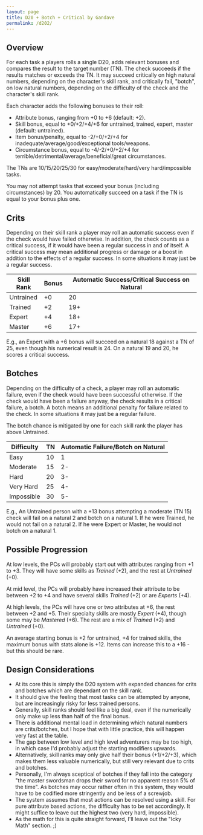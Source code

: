 ```yaml
---
layout: page
title: D20 + Botch + Critical by Gandave
permalink: /d202/
---
```


## Overview
For each task a players rolls a single D20, adds relevant bonuses and compares the result to the target number (TN). The check succeeds if the results matches or exceeds the TN. It may succeed critically on high natural numbers, depending on the character's skill rank, and critically fail, "botch", on low natural numbers, depending on the difficulty of the check and the character's skill rank.

Each character adds the following bonuses to their roll:

- Attribute bonus, ranging from +0 to +6 (default: +2).
- Skill bonus, equal to +0/+2/+4/+6 for untrained, trained, expert, master (default: untrained).
- Item bonus/penalty, equal to -2/+0/+2/+4 for inadequate/average/good/exceptional tools/weapons.
- Circumstance bonus, equal to -4/-2/+0/+2/+4 for terrible/detrimental/average/beneficial/great circumstances.

The TNs are 10/15/20/25/30 for easy/moderate/hard/very hard/impossible tasks.

You may not attempt tasks that exceed your bonus (including circumstances) by 20. You automatically succeed on a task if the TN is equal to your bonus plus one.

## Crits

Depending on their skill rank a player may roll an automatic success even if the check would have failed otherwise. In addition, the check counts as a critical success, if it would have been a regular success in and of itself. A critical success may mean additional progress or damage or a boost in addition to the effects of a regular success. In some situations it may just be a regular success.

| Skill Rank | Bonus | Automatic Success/Critical Success on Natural |
| - | - | - |
| Untrained | +0 | 20 |
| Trained | +2 | 19+ |
| Expert | +4 | 18+ |
| Master | +6 | 17+ |

E.g., an Expert with a +6 bonus will succeed on a natural 18 against a TN of 25, even though his numerical result is 24. On a natural 19 and 20, he scores a critical success.

## Botches

Depending on the difficulty of a check, a player may roll an automatic failure, even if the check would have been successful otherwise. If the check would have been a failure anyway, the check results in a critical failure, a botch. A botch means an additional penalty for failure related to the check. In some situations it may just be a regular failure.

The botch chance is mitigated by one for each skill rank the player has above Untrained.

| Difficulty | TN | Automatic Failure/Botch on Natural |
| - | - | - |
| Easy | 10 | 1 |
| Moderate | 15 | 2- |
| Hard | 20 | 3- |
| Very Hard | 25 | 4- |
| Impossible | 30 | 5- |

E.g., An Untrained person with a +13 bonus attempting a moderate (TN 15) check will fail on a natural 2 and botch on a natural 1. If he were Trained, he would not fail on a natural 2. If he were Expert or Master, he would not botch on a natural 1.

## Possible Progression

At low levels, the PCs will probably start out with attributes ranging from +1 to +3. They will have some skills as *Trained* (+2), and the rest at *Untrained* (+0).

At mid level, the PCs will probably have increased their attribute to be between +2 to +4 and have several skills *Trained* (+2) or are *Experts* (+4).

At high levels, the PCs will have one or two attributes at +6, the rest between +2 and +5. Their specialty skills are mostly *Expert* (+4), though some may be *Mastered* (+6). The rest are a mix of *Trained* (+2) and *Untrained* (+0).

An average starting bonus is +2 for untrained, +4 for trained skills, the maximum bonus with stats alone is +12. Items can increase this to a +16 - but this should be rare.

## Design Considerations

- At its core this is simply the D20 system with expanded chances for crits and botches which are dependant on the skill rank.
- It should give the feeling that most tasks can be attempted by anyone, but are increasingly risky for less trained persons.
- Generally, skill ranks should feel like a big deal, even if the numerically only make up less than half of the final bonus.
- There is additional mental load in determining which natural numbers are crits/botches, but I hope that with little practice, this will happen very fast at the table.
- The gap between low level and high level adventurers may be too high, in which case I'd probably adjust the starting modifiers upwards.
- Alternatively, skill ranks may only give half their bonus (+1/+2/+3), which makes them less valuable numerically, but still very relevant due to crits and botches.
- Personally, I'm always sceptical of botches if they fall into the category "the master swordsman drops their sword for no apparent reason 5% of the time". As botches may occur rather often in this system, they would have to be codified more stringently and be less of a screwjob.
- The system assumes that most actions can be resolved using a skill. For pure attribute based actions, the difficulty has to be set accordingly. It might suffice to leave out the highest two (very hard, impossible).
- As the math for this is quite straight forward, I'll leave out the "Icky Math" section. ;)
